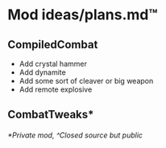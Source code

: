 # Mod ideas/plans.md™️

## CompiledCombat
- Add crystal hammer
- Add dynamite 
- Add some sort of cleaver or big weapon
- Add remote explosive

## CombatTweaks*


###### *Private mod, ^Closed source but public